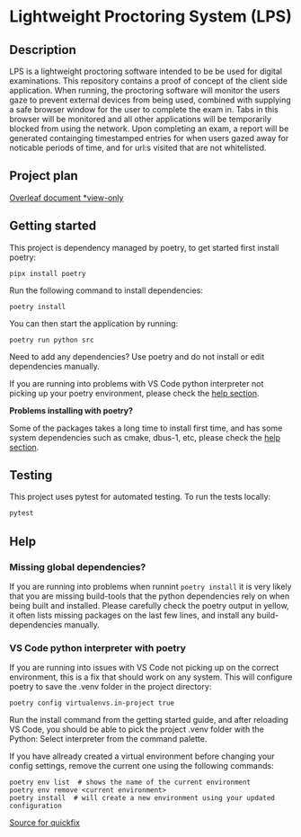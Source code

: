 # Lightweight Proctoring System (LPS)

## Description

LPS is a lightweight proctoring software intended to be be used for digital examinations. This repository contains a proof of concept of the client side application. When running, the proctoring software will monitor the users gaze to prevent external devices from being used, combined with supplying a safe browser window for the user to complete the exam in. Tabs in this browser will be monitored and all other applications will be temporarily blocked from using the network. Upon completing an exam, a report will be generated containging timestamped entries for when users gazed away for noticable periods of time, and for url:s visited that are not whitelisted.

## Project plan

[Overleaf document *view-only](https://www.overleaf.com/read/tkbgctjyxbqk#17af24)

## Getting started

This project is dependency managed by poetry, to get started first install poetry:

```shell
pipx install poetry
```

Run the following command to install dependencies:

```shell
poetry install
```


You can then start the application by running:

```shell
poetry run python src
```

Need to add any dependencies? Use poetry and do not install or edit dependencies manually.

If you are running into problems with VS Code python interpreter not picking up your poetry environment, please check the [help section](#vs-code-python-interpreter-with-poetry).

__Problems installing with poetry?__

Some of the packages takes a long time to install first time, and has some system dependencies such as cmake, dbus-1, etc, please check the [help section](#missing-global-dependencies).

## Testing

This project uses pytest for automated testing. To run the tests locally:

```bash
pytest
```

## Help

### Missing global dependencies?

If you are running into problems when runnint `poetry install` it is very likely that you are missing build-tools that the python dependencies rely on when being built and installed. Please carefully check the poetry output in yellow, it often lists missing packages on the last few lines, and install any build-dependencies manually.

### VS Code python interpreter with poetry

If you are running into issues with VS Code not picking up on the correct environment, this is a fix that should work on any system.
This will configure poetry to save the .venv folder in the project directory:

```shell
poetry config virtualenvs.in-project true
```

Run the install command from the getting started guide, and after reloading VS Code, you should be able to pick the project .venv folder with the Python: Select interpreter from the command palette.

If you have allready created a virtual environment before changing your config settings, remove the current one using the following commands:

```shell
poetry env list  # shows the name of the current environment
poetry env remove <current environment>
poetry install  # will create a new environment using your updated configuration
```

[Source for quickfix](https://stackoverflow.com/questions/59882884/vscode-doesnt-show-poetry-virtualenvs-in-select-interpreter-option)
